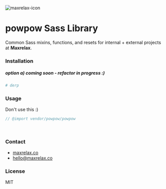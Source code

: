 ![maxrelax-icon]

# powpow Sass Library

Common Sass mixins, functions, and resets for internal + external projects at **Maxrelax**.

### Installation

##### option a) coming soon - refactor in progress :)

```bash
# derp
```

### Usage

Don't use this :)

```sass
// @import vendor/powpow/powpow
```

<br>

### Contact
* [maxrelax.co][]
* [hello@maxrelax.co][]

### License

MIT

[maxrelax.co]: https://maxrelax.co "Maxrelax"
[hello@maxrelax.co]: mailto:hello@maxrelax.co "Email hello@maxrelax.co"
[maxrelax-icon]: http://i.imgur.com/VEgmzp5.png "Maxrelax - Hey girl, wanna take a nap?"
